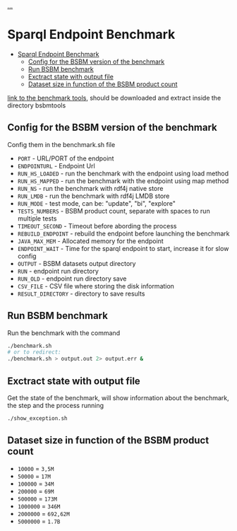 [...](../README.md)

# Sparql Endpoint Benchmark

- [Sparql Endpoint Benchmark](#sparql-endpoint-benchmark)
  - [Config for the BSBM version of the benchmark](#config-for-the-bsbm-version-of-the-benchmark)
  - [Run BSBM benchmark](#run-bsbm-benchmark)
  - [Exctract state with output file](#exctract-state-with-output-file)
  - [Dataset size in function of the BSBM product count](#dataset-size-in-function-of-the-bsbm-product-count)

[link to the benchmark tools](https://sourceforge.net/projects/bsbmtools/), should be downloaded and extract inside the directory bsbmtools

## Config for the BSBM version of the benchmark

Config them in the benchmark.sh file

- `PORT` - URL/PORT of the endpoint
- `ENDPOINTURL` - Endpoint Url
- `RUN_HS_LOADED` - run the benchmark with the endpoint using load method
- `RUN_HS_MAPPED` - run the benchmark with the endpoint using map method
- `RUN_NS` - run the benchmark with rdf4j native store
- `RUN_LMDB` - run the benchmark with rdf4j LMDB store
- `RUN_MODE` - test mode, can be: "update", "bi", "explore"
- `TESTS_NUMBERS` - BSBM product count, separate with spaces to run multiple tests
- `TIMEOUT_SECOND` - Timeout before abording the process
- `REBUILD_ENDPOINT` - rebuild the endpoint before launching the benchmark
- `JAVA_MAX_MEM` - Allocated memory for the endpoint
- `ENDPOINT_WAIT` - Time for the sparql endpoint to start, increase it for slow config
- `OUTPUT` - BSBM datasets output directory
- `RUN` - endpoint run directory
- `RUN_OLD` - endpoint run directory save
- `CSV_FILE` - CSV file where storing the disk information
- `RESULT_DIRECTORY` - directory to save results

## Run BSBM benchmark

Run the benchmark with the command

```bash
./benchmark.sh
# or to redirect:
./benchmark.sh > output.out 2> output.err &
```

## Exctract state with output file

Get the state of the benchmark, will show information about the benchmark, the step and the process running

```bash
./show_exception.sh
```

## Dataset size in function of the BSBM product count

- `10000` = `3,5M`
- `50000` = `17M`
- `100000` = `34M`
- `200000` = `69M`
- `500000` = `173M`
- `1000000` = `346M`
- `2000000` = `692,62M`
- `5000000` = `1.7B`
